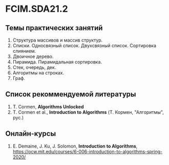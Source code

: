 # FCIM.SDA21.2
## Темы практических занятий
1. Структура массивов и массив структур.
2. Списки. Односвязный список. Двухсвязный список. Сортировка слиянием.
3. Двоичное дерево.
4. Пирамида. Пирамидальная сортировка.
5. Стек, очередь, дек.
6. Алгоритмы на строках.
7. Граф.

## Список рекоммендуемой литературы
1. T. Cormen, **Algorithms Unlocked**
2. T. Cormen et al., **Introduction to Algorithms** (Т. Кормен, "Алгоритмы", рус.)

## Онлайн-курсы
1. E. Demaine, J. Ku, J. Solomon, **Introduction to Algorithms**,
   https://ocw.mit.edu/courses/6-006-introduction-to-algorithms-spring-2020/
